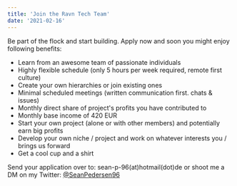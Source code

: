 ```yaml
---
title: 'Join the Ravn Tech Team'
date: '2021-02-16'
---
```

Be part of the flock and start building. Apply now and soon you might enjoy following benefits:
- Learn from an awesome team of passionate individuals
- Highly flexible schedule (only 5 hours per week required, remote first culture)
- Create your own hierarchies or join existing ones
- Minimal scheduled meetings (written communication first. chats & issues)
- Monthly direct share of project's profits you have contributed to
- Monthly base income of 420 EUR
- Start your own project (alone or with other members) and potentially earn big profits
- Develop your own niche / project and work on whatever interests you / brings us forward
- Get a cool cup and a shirt

Send your application over to: sean-p-96(at)hotmail(dot)de or shoot me a DM on my Twitter: <a href="https://twitter.com/SeanPedersen96" rel="noreferrer noopener" target="_blank">@SeanPedersen96</a></p>
